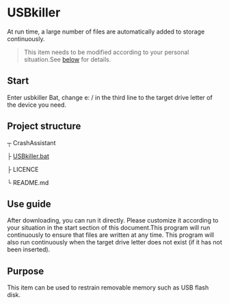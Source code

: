 # USBkiller
At run time, a large number of files are automatically added to storage continuously.

> This item needs to be modified according to your personal situation.See [below](#Start) for details.

## Start
Enter usbkiller Bat, change e: / in the third line to the target drive letter of the device you need.

## Project structure

┬ CrashAssistant

├ [USBkiller.bat](https://github.com/BatTechnology/USBkiller/blob/main/USBkiller.BAT)

├ LICENCE

└ README.md

## Use guide
After downloading, you can run it directly. Please customize it according to your situation in the start section of this document.This program will run continuously to ensure that files are written at any time. This program will also run continuously when the target drive letter does not exist (if it has not been inserted).

## Purpose
This item can be used to restrain removable memory such as USB flash disk.
